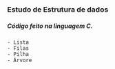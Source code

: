
### Estudo de Estrutura de dados
##### Código feito na linguagem C.
    - Lista
    - Filas
    - Pilha
    - Árvore
